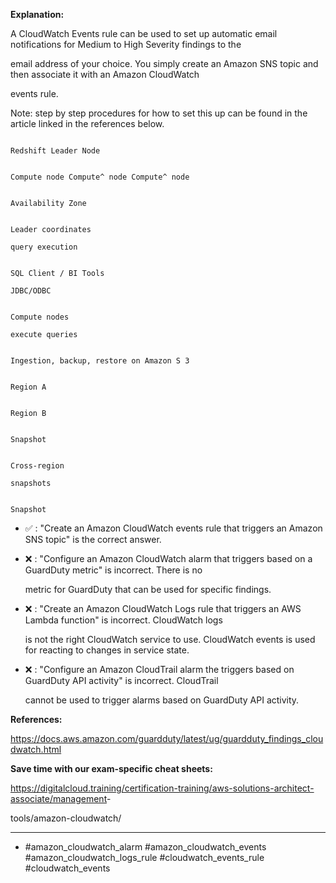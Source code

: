 **Explanation:**

A CloudWatch Events rule can be used to set up automatic email notifications for Medium to High Severity findings to the

email address of your choice. You simply create an Amazon SNS topic and then associate it with an Amazon CloudWatch

events rule.

Note: step by step procedures for how to set this up can be found in the article linked in the references below.

```

Redshift Leader Node

```

```

Compute node Compute^ node Compute^ node

```

```

Availability Zone

```

```

Leader coordinates

query execution

```

```

SQL Client / BI Tools

JDBC/ODBC

```

```

Compute nodes

execute queries

```

```

Ingestion, backup, restore on Amazon S 3

```

```

Region A

```

```

Region B

```

```

Snapshot

```

```

Cross-region

snapshots

```

```

Snapshot

```

- ✅ :  "Create an Amazon CloudWatch events rule that triggers an Amazon SNS topic" is the correct answer.

- ❌ :  "Configure an Amazon CloudWatch alarm that triggers based on a GuardDuty metric" is incorrect. There is no

  metric for GuardDuty that can be used for specific findings.

- ❌ :  "Create an Amazon CloudWatch Logs rule that triggers an AWS Lambda function" is incorrect. CloudWatch logs

  is not the right CloudWatch service to use. CloudWatch events is used for reacting to changes in service state.

- ❌ :  "Configure an Amazon CloudTrail alarm the triggers based on GuardDuty API activity" is incorrect. CloudTrail

  cannot be used to trigger alarms based on GuardDuty API activity.

**References:**

<https://docs.aws.amazon.com/guardduty/latest/ug/guardduty_findings_cloudwatch.html>

**Save time with our exam-specific cheat sheets:**

<https://digitalcloud.training/certification-training/aws-solutions-architect-associate/management>-

tools/amazon-cloudwatch/

----

- #amazon_cloudwatch_alarm #amazon_cloudwatch_events #amazon_cloudwatch_logs_rule #cloudwatch_events_rule #cloudwatch_events

